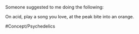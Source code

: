Someone suggested to me doing the following:

On acid, play a song you love, at the peak bite into an orange.

#Concept/Psychedelics